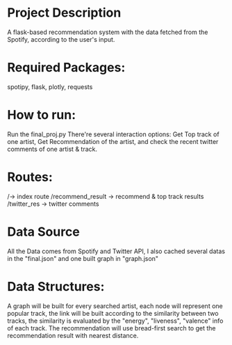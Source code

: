 # Project Description
A flask-based recommendation system with the data fetched from the Spotify, according to the user's input.

# Required Packages:
spotipy, flask, plotly, requests

# How to run: 
Run the final_proj.py
There're several interaction options: Get Top track of one artist, Get Recommendation of the artist, and check the recent twitter comments of one artist & track.

# Routes:
/-> index route
/recommend_result -> recommend & top track results
/twitter_res -> twitter comments

# Data Source
All the Data comes from Spotify and Twitter API, I also cached several datas in the "final.json" and one built graph in "graph.json"

# Data Structures:
A graph will be built for every searched artist, each node will represent one popular track, the link will be built according to the similarity between two tracks, the similarity is evaluated by the "energy", "liveness", "valence" info of each track. The recommendation will use bread-first search to get the recommendation result with nearest distance. 

